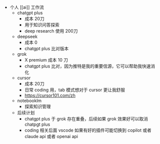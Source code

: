 - 个人 [[ai]] 工作流
	- chatgpt plus
		- 成本 20刀
		- 用于知识问答探索
		- deep research 使用 200刀
	- deepseek
		- 成本 0
		- chatgpt plus 比对版本
	- grok
		- X premium 成本 10 刀
		- chatgpt plus 比对，因为推特是我的重要信源，它可以帮助我快速消化
	- cursor
		- 成本 20刀
		- 日常 coding 用，tab 模式想对于 cursor 更让我舒服
		- https://cursor101.com/zh
	- notebooklm
		- 探索知识管理
	- 后续计划
		- chatgpt plus 于 grok 存在重叠，后续如果 grok 效果好可以取消 chatpgt plus
		- coding 相关后面 vscode 如果有好的插件可能切换到 copilot 或者 claude api 或者 openai api